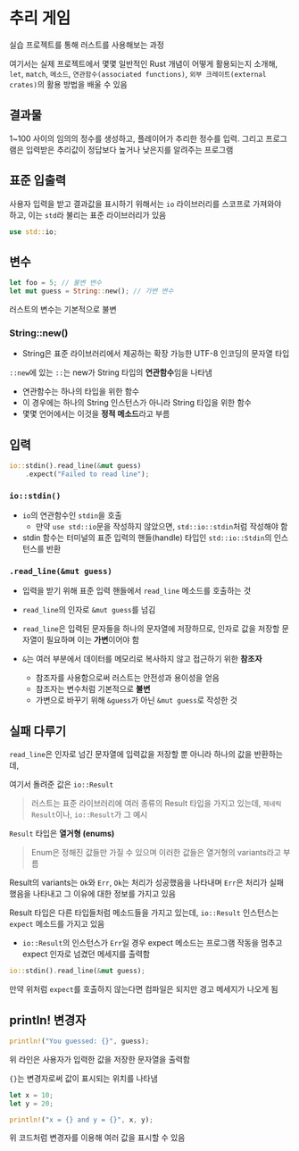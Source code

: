 # 추리 게임

실습 프로젝트를 통해 러스트를 사용해보는 과정

여기서는 실제 프로젝트에서 몇몇 일반적인 Rust 개념이 어떻게 활용되는지 소개해, `let`, `match`, `메소드`, `연관함수(associated functions)`, `외부 크레이트(external crates)`의 활용 방법을 배울 수 있음

## 결과물

1~100 사이의 임의의 정수를 생성하고, 플레이어가 추리한 정수를 입력.
그리고 프로그램은 입력받은 추리값이 정답보다 높거나 낮은지를 알려주는 프로그램

## 표준 입출력

사용자 입력을 받고 결과값을 표시하기 위해서는 `io` 라이브러리를 스코프로 가져와야 하고, 이는 `std`라 불리는 표준 라이브러리가 있음

```rs
use std::io;
```

## 변수

```rs
let foo = 5; // 불변 변수
let mut guess = String::new(); // 가변 변수
```

러스트의 변수는 기본적으로 불변

### String::new()

- String은 표준 라이브러리에서 제공하는 확장 가능한 UTF-8 인코딩의 문자열 타입

`::new`에 있는 `::`는 new가 String 타입의 **연관함수**임을 나타냄

- 연관함수는 하나의 타입을 위한 함수
- 이 경우에는 하나의 String 인스턴스가 아니라 String 타입을 위한 함수
- 몇몇 언어에서는 이것을 **정적 메소드**라고 부름

## 입력

```rs
io::stdin().read_line(&mut guess)
    .expect("Failed to read line");
```

### `io::stdin()`

- `io`의 연관함수인 `stdin`을 호출
  - 만약 `use std::io`문을 작성하지 않았으면, `std::io::stdin`처럼 작성해야 함
- stdin 함수는 터미널의 표준 입력의 핸들(handle) 타입인 `std::io::Stdin`의 인스턴스를 반환

### `.read_line(&mut guess)`

- 입력을 받기 위해 표준 입력 핸들에서 `read_line` 메소드를 호출하는 것
- `read_line`의 인자로 `&mut guess`를 넘김
- `read_line`은 입력된 문자들을 하나의 문자열에 저장하므로, 인자로 값을 저장할 문자열이 필요하며 이는 **가변**이어야 함

- `&`는 여러 부분에서 데이터를 메모리로 복사하지 않고 접근하기 위한 **참조자**
  - 참조자를 사용함으로써 러스트는 안전성과 용이성을 얻음
  - 참조자는 변수처럼 기본적으로 **불변**
  - 가변으로 바꾸기 위해 `&guess`가 아닌 `&mut guess`로 작성한 것

## 실패 다루기

`read_line`은 인자로 넘긴 문자열에 입력값을 저장할 뿐 아니라 하나의 값을 반환하는데,

여기서 돌려준 값은 `io::Result`

> 러스트는 표준 라이브러리에 여러 종류의 Result 타입을 가지고 있는데, `제네릭 Result`이나, `io::Result`가 그 예시

`Result` 타입은 **열거형 (enums)**

> Enum은 정해진 값들만 가질 수 있으며 이러한 값들은 열거형의 variants라고 부름

Result의 variants는 `Ok`와 `Err`, `Ok`는 처리가 성공했음을 나타내며 `Err`은 처리가 실패했음을 나타내고 그 이유에 대한 정보를 가지고 있음

Result 타입은 다른 타입들처럼 메소드들을 가지고 있는데, `io::Result` 인스턴스는 `expect` 메소드를 가지고 있음

- `io::Result`의 인스턴스가 `Err`일 경우 expect 메소드는 프로그램 작동을 멈추고 expect 인자로 넘겼던 메세지를 출력함

```rs
io::stdin().read_line(&mut guess);
```

만약 위처럼 `expect`를 호출하지 않는다면 컴파일은 되지만 경고 메세지가 나오게 됨

## println! 변경자

```rs
println!("You guessed: {}", guess);
```

위 라인은 사용자가 입력한 값을 저장한 문자열을 출력함

`{}`는 변경자로써 값이 표시되는 위치를 나타냄

```rs
let x = 10;
let y = 20;

println!("x = {} and y = {}", x, y);
```

위 코드처럼 변경자를 이용해 여러 값을 표시할 수 있음

